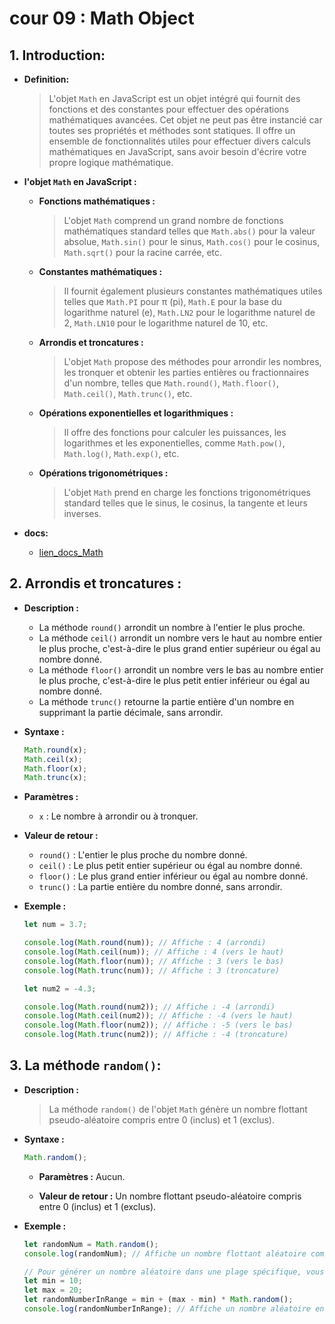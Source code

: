 # cour 09 : **Math Object**

## 1. **Introduction:**

- **Definition:**

  > L'objet `Math` en JavaScript est un objet intégré qui fournit des fonctions et des constantes pour effectuer des opérations mathématiques avancées. Cet objet ne peut pas être instancié car toutes ses propriétés et méthodes sont statiques. Il offre un ensemble de fonctionnalités utiles pour effectuer divers calculs mathématiques en JavaScript, sans avoir besoin d'écrire votre propre logique mathématique.

- **l'objet `Math` en JavaScript :**

  - **Fonctions mathématiques :**

    > L'objet `Math` comprend un grand nombre de fonctions mathématiques standard telles que `Math.abs()` pour la valeur absolue, `Math.sin()` pour le sinus, `Math.cos()` pour le cosinus, `Math.sqrt()` pour la racine carrée, etc.

  - **Constantes mathématiques :**

    > Il fournit également plusieurs constantes mathématiques utiles telles que `Math.PI` pour π (pi), `Math.E` pour la base du logarithme naturel (e), `Math.LN2` pour le logarithme naturel de 2, `Math.LN10` pour le logarithme naturel de 10, etc.

  - **Arrondis et troncatures :**

    > L'objet `Math` propose des méthodes pour arrondir les nombres, les tronquer et obtenir les parties entières ou fractionnaires d'un nombre, telles que `Math.round()`, `Math.floor()`, `Math.ceil()`, `Math.trunc()`, etc.

  - **Opérations exponentielles et logarithmiques :**

    > Il offre des fonctions pour calculer les puissances, les logarithmes et les exponentielles, comme `Math.pow()`, `Math.log()`, `Math.exp()`, etc.

  - **Opérations trigonométriques :**

    > L'objet `Math` prend en charge les fonctions trigonométriques standard telles que le sinus, le cosinus, la tangente et leurs inverses.

- **docs:**

  - [lien_docs_Math](https://developer.mozilla.org/fr/docs/Web/JavaScript/Reference/Global_Objects/Math)

## 2. **Arrondis et troncatures :**

- **Description :**

  - La méthode `round()` arrondit un nombre à l'entier le plus proche.
  - La méthode `ceil()` arrondit un nombre vers le haut au nombre entier le plus proche, c'est-à-dire le plus grand entier supérieur ou égal au nombre donné.
  - La méthode `floor()` arrondit un nombre vers le bas au nombre entier le plus proche, c'est-à-dire le plus petit entier inférieur ou égal au nombre donné.
  - La méthode `trunc()` retourne la partie entière d'un nombre en supprimant la partie décimale, sans arrondir.

- **Syntaxe :**

  ```javascript
  Math.round(x);
  Math.ceil(x);
  Math.floor(x);
  Math.trunc(x);
  ```

- **Paramètres :**

  - `x` : Le nombre à arrondir ou à tronquer.

- **Valeur de retour :**

  - `round()` : L'entier le plus proche du nombre donné.
  - `ceil()` : Le plus petit entier supérieur ou égal au nombre donné.
  - `floor()` : Le plus grand entier inférieur ou égal au nombre donné.
  - `trunc()` : La partie entière du nombre donné, sans arrondir.

- **Exemple :**

  ```javascript
  let num = 3.7;

  console.log(Math.round(num)); // Affiche : 4 (arrondi)
  console.log(Math.ceil(num)); // Affiche : 4 (vers le haut)
  console.log(Math.floor(num)); // Affiche : 3 (vers le bas)
  console.log(Math.trunc(num)); // Affiche : 3 (troncature)

  let num2 = -4.3;

  console.log(Math.round(num2)); // Affiche : -4 (arrondi)
  console.log(Math.ceil(num2)); // Affiche : -4 (vers le haut)
  console.log(Math.floor(num2)); // Affiche : -5 (vers le bas)
  console.log(Math.trunc(num2)); // Affiche : -4 (troncature)
  ```

## 3. **La méthode `random()`:**

- **Description :**

  > La méthode `random()` de l'objet `Math` génère un nombre flottant pseudo-aléatoire compris entre 0 (inclus) et 1 (exclus).

- **Syntaxe :**

  ```javascript
  Math.random();
  ```

  - **Paramètres :** Aucun.

  - **Valeur de retour :** Un nombre flottant pseudo-aléatoire compris entre 0 (inclus) et 1 (exclus).

- **Exemple :**

  ```javascript
  let randomNum = Math.random();
  console.log(randomNum); // Affiche un nombre flottant aléatoire compris entre 0 et 1 (exclus)

  // Pour générer un nombre aléatoire dans une plage spécifique, vous pouvez utiliser des opérations mathématiques
  let min = 10;
  let max = 20;
  let randomNumberInRange = min + (max - min) * Math.random();
  console.log(randomNumberInRange); // Affiche un nombre aléatoire entre 10 (inclus) et 20 (exclus)
  ```
